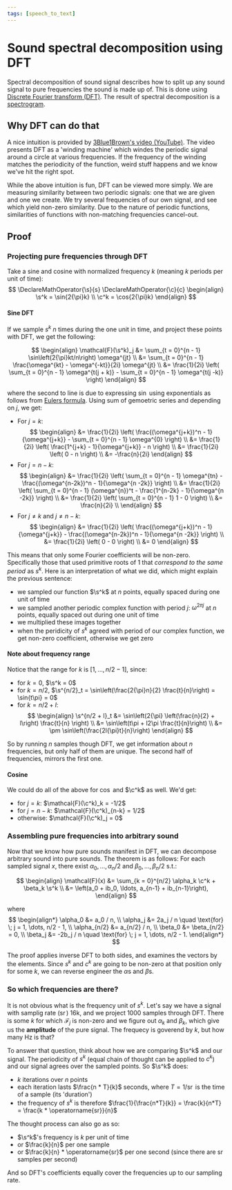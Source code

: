```yaml
---
tags: [speech_to_text]
---
```

# Sound spectral decomposition using DFT

Spectral decomposition of sound signal describes how to split up any sound signal to
pure frequencies the sound is made up of. This is done using [Discrete Fourier
transform (DFT)](./discrete_fourier_transform.md). The result of spectral
decomposition is a [spectrogram](./spectrogram.md).



## Why DFT can do that

A nice intuition is provided by [3Blue1Brown's video
(YouTube)](https://youtu.be/spUNpyF58BY?si=SWHJfzYvdtZksMnZ). The video presents
DFT as a 'winding machine' which windes the periodic signal around a circle at
various frequencies. If the frequency of the winding matches the periodicity of
the function, weird stuff happens and we know we've hit the right spot.

While the above intuition is fun, DFT can be viewed more simply. We are
measuring similarity between two periodic signals: one that we are given and one
we create. We try several frequencies of our own signal, and see which yield
non-zero similarity. Due to the nature of periodic functions, similarities of
functions with non-matching frequencies cancel-out.

## Proof

### Projecting pure frequencies through DFT

Take a sine and cosine with normalized frequency $k$ (meaning $k$ periods per
unit of time):
$$
\DeclareMathOperator{\s}{s}
\DeclareMathOperator{\c}{c}
\begin{align}
\s^k = \sin{2{\pi}k} \\
\c^k = \cos{2{\pi}k}
\end{align}
$$

#### Sine DFT

If we sample $s^k$ $n$ times during the one unit in time, and project these
points with DFT, we get the following:

$$
\begin{align}
\mathcal{F}(\s^k)_j
&= \sum_{t = 0}^{n - 1} \sin\left(2{\pi}kt/n\right) \omega^{jt} \\
&= \sum_{t = 0}^{n - 1} \frac{\omega^{kt} - \omega^{-kt}}{2i} \omega^{jt} \\
&= \frac{1}{2i} \left(
  \sum_{t = 0}^{n - 1} \omega^{t(j + k)} -
  \sum_{t = 0}^{n - 1} \omega^{t(j -k)}
\right)
\end{align}
$$

where the second to line is due to expressing $\sin$ using exponentials as
follows from [Eulers formula](./eulers_formula.md). Using sum of gemoetric
series and depending on $j$, we get:

- For $j = k$:
$$
\begin{align}
&= \frac{1}{2i} \left( \frac{(\omega^{j+k})^n - 1}{\omega^{j+k}} - \sum_{t = 0}^{n - 1} \omega^{0} \right) \\
&= \frac{1}{2i} \left( \frac{1^{j+k} - 1}{\omega^{j+k}} - n \right) \\
&= \frac{1}{2i} \left( 0 - n \right) \\
&= -\frac{n}{2i}
\end{align}
$$
- For $j = n - k$:
$$
\begin{align}
&= \frac{1}{2i} \left( \sum_{t = 0}^{n - 1} \omega^{tn} - \frac{(\omega^{n-2k})^n - 1}{\omega^{n -2k}} \right) \\
&= \frac{1}{2i} \left( \sum_{t = 0}^{n - 1} (\omega^{n})^t - \frac{1^{n-2k} - 1}{\omega^{n -2k}} \right) \\
&= \frac{1}{2i} \left( \sum_{t = 0}^{n - 1} 1 - 0 \right) \\
&= \frac{n}{2i}  \\
\end{align}
$$
- For $j \ne k$ and $j \ne n-k$:
$$
\begin{align}
&= \frac{1}{2i} \left( \frac{(\omega^{j+k})^n - 1}{\omega^{j+k}} - \frac{(\omega^{n-2k})^n - 1}{\omega^{n -2k}} \right) \\
&= \frac{1}{2i} \left( 0 - 0 \right) \\
&= 0
\end{align}
$$

This means that only some Fourier coefficients will be non-zero. Specifically
those that used primitive roots of 1 that *correspond to the same period* as
$s^k$. Here is an interpretation of what we did, which might explain the
previous sentence:
- we sampled our function $\s^k$ at $n$ points, equally spaced during one
  unit of time
- we sampled another periodic complex function with period $j$:
  $\omega^{2{\pi}j}$ at $n$ points, equally spaced out during one unit of time
- we multiplied these images together
- when the peridicity of $s^k$ agreed with period of our complex function, we
  get non-zero coefficient, otherwise we get zero

#### Note about frequency range

Notice that the range for $k$ is $[1, \ldots, n/2 - 1]$, since:
- for $k = 0$, $\s^k = 0$
- for $k = n/2$, $\s^{n/2}_t = \sin\left(\frac{2{\pi}n}{2} \frac{t}{n}\right) = \sin{t\pi} = 0$
- for $k = n/2 + l$:
$$
\begin{align}
\s^{n/2 + l}_t &= \sin\left(2{\pi}  \left(\frac{n}{2} + l\right) \frac{t}{n} \right) \\
&= \sin\left(t\pi + l2\pi \frac{t}{n}\right) \\
&= \pm \sin\left(\frac{2l{\pi}t}{n}\right)
\end{align}
$$

So by running $n$ samples though DFT, we get information about $n$ frequencies,
but only half of them are unique. The second half of frequencies, mirrors the
first one.

#### Cosine

We could do all of the above for $\cos$ and $\c^k$ as well. We'd get:
- for $j = k$: $\mathcal{F}(\c^k)_k = -1/2$
- for $j = n - k$: $\mathcal{F}(\c^k)_{n-k} = 1/2$
- otherwise: $\mathcal{F}(\c^k)_j = 0$

### Assembling pure frequencies into arbitrary sound

Now that we know how pure sounds manifest in DFT, we can decompose arbitrary
sound into pure sounds. The theorem is as follows: For each sampled signal $x$,
there exist $\alpha_0, \ldots, \alpha_n/2$ and $\beta_0, \ldots, \beta_n/2$
s.t.:

$$
\begin{align}
\mathcal{F}(x) &= \sum_{k = 0}^{n/2} \alpha_k \c^k + \beta_k \s^k \\
&= \left(a_0 + ib_0, \ldots, a_{n-1} + ib_{n-1}\right),
\end{align}
$$

where
$$
\begin{align*}
\alpha_0 &= a_0 / n, \\
\alpha_j &= 2a_j / n \quad \text{for} \; j = 1, \dots, n/2 - 1, \\
\alpha_{n/2} &= a_{n/2} / n, \\
\beta_0 &= \beta_{n/2} = 0, \\
\beta_j &= -2b_j / n \quad \text{for} \; j = 1, \dots, n/2 - 1.
\end{align*}
$$

The proof applies inverse DFT to both sides, and examines the vectors by the
elements. Since $s^k$ and $c^k$ are going to be non-zero at that position only
for some $k$, we can reverse engineer the $\alpha$s and $\beta$s.

### So which frequencies are there?

It is not obvious what is the frequency unit of $s^k$. Let's say we have a
signal with samplig rate ($\operatorname{sr}$) 16k, and we project 1000 samples
through DFT. There is some $k$ for which $\mathcal{F}_j$ is non-zero and we
figure out $\alpha_k$ and $\beta_k$, which give us the **amplitude** of the pure
signal. The frequecy is goverend by $k$, but how many Hz is that?

To answer that question, think about how we are comparing $\s^k$ and our signal.
The periodicity of $s^k$ (equal chain of thought can be applied to $c^k$) and
our signal agrees over the sampled points. So $\s^k$ does:
- $k$ iterations over $n$ points
- each iteration lasts $\frac{n * T}{k}$ seconds, where $T =
  1/\operatorname{sr}$ is the time of a sample (its 'duration')
- the frequency of $s^k$ is therefore $\frac{1}{\frac{n*T}{k}} = \frac{k}{n*T} =
  \frac{k * \operatorname{sr}}{n}$

The thought process can also go as so:
- $\s^k$'s frequency is $k$ per unit of time
- or $\frac{k}{n}$ per one sample
- or $\frac{k}{n} * \operatorname{sr}$ per one second (since there are
  $\operatorname{sr}$ samples per second)

And so DFT's coefficients equally cover the frequencies up to our sampling rate.
